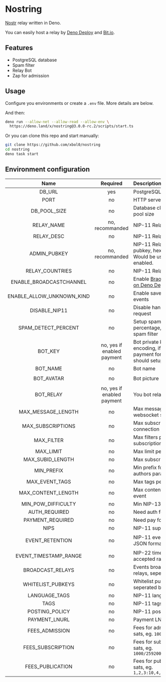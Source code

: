 # Nostring

[Nostr](https://github.com/nostr-protocol/nostr) relay written in Deno.

You can easily host a relay by [Deno Deploy](https://deno.com/deploy) and [Bit.io](https://bit.io/).

## Features

- PostgreSQL database
- Spam filter
- Relay Bot
- Zap for admission

## Usage

Configure you environments or create a `.env` file.
More details are below.

And then:

```bash
deno run --allow-net --allow-read --allow-env \
  https://deno.land/x/nostring@3.0.0-rc.2/scripts/start.ts
```

Or you can clone this repo and start manually:

```bash
git clone https://github.com/xbol0/nostring
cd nostring
deno task start
```

## Environment configuration

| Name | Required | Description | Default |
|:-:|:-:|:-|:-:|
|DB_URL|yes|PostgreSQL connect URL||
|PORT|no|HTTP server listen port|`9000`|
|DB_POOL_SIZE|no|Database client connection pool size|`3`|
|RELAY_NAME|no, recommanded|NIP-11 Relay name|`nostring`|
|RELAY_DESC|no|NIP-11 Relay desciption||
|ADMIN_PUBKEY|no, recommanded|NIP-11 Relay admin pubkey, hex encoding. Would be used for bot if enabled.||
|RELAY_COUNTRIES|no|NIP-11 Relay countries||
|ENABLE_BROADCASTCHANNEL|no|Enable [BraodcastChannel on Deno Deploy](https://deno.com/deploy/docs/runtime-broadcast-channel)||
|ENABLE_ALLOW_UNKNOWN_KIND|no|Enable save unknown kind events||
|DISABLE_NIP11|no|Disable handle NIP-11 request||
|SPAM_DETECT_PERCENT|no|Setup spam filter detect percentage, 0 to disable spam filter|`0.5`|
|BOT_KEY|no, yes if enabled payment|Bot private key, in hex encoding, if you enabled payment for relay, you should setup this||
|BOT_NAME|no|Bot name|You relay's name + `'s bot`|
|BOT_AVATAR|no|Bot picture|`https://media-uploader.orzv.workers.dev/pomf2.lain.la/f/m4lnneh4.png`|
|BOT_RELAY|no, yes if enabled payment|You bot relay list||
|MAX_MESSAGE_LENGTH|no|Max message length per websocket send|`393216` -> 384KB|
|MAX_SUBSCRIPTIONS|no|Max subscriptions per connection|`32`|
|MAX_FILTER|no|Max filters per REQ subscription|`10`|
|MAX_LIMIT|no|Max limit per filter|`500`|
|MAX_SUBID_LENGTH|no|Max subscription id length|`64`|
|MIN_PREFIX|no|Min prefix for ids and authors param|`32`|
|MAX_EVENT_TAGS|no|Max tags per event|`2048`|
|MAX_CONTENT_LENGTH|no|Max content length per event|`102400` -> 100KB|
|MIN_POW_DIFFICULTY|no|Min NIP-13 PoW diffieculty|`0`|
|AUTH_REQUIRED|no|Need auth for access||
|PAYMENT_REQUIRED|no|Need pay for access||
|NIPS|no|NIP-11 supported nips|`1,9,11,12,13,15,16,20,22,26,33,40,42`|
|EVENT_RETENTION|no|NIP-11 event retention, in JSON format|`[{"kinds":[1,4],"time":31536000,"count":5000},{"kinds":[6,7],"count":10000},{"kinds":[0,2,3],"count":1},{"count":1000}]`|
|EVENT_TIMESTAMP_RANGE|no|NIP-22 timestamp accepted range|`-86400~300` -> one day ago to 5 minites later|
|BROADCAST_RELAYS|no|Events broadcast to other relays, seperated by comma||
|WHITELIST_PUBKEYS|no|Whitelist pubkeys, seperated by comma||
|LANGUAGE_TAGS|no|NIP-11 language tags||
|TAGS|no|NIP-11 tags||
|POSTING_POLICY|no|NIP-11 posting policy url||
|PAYMENT_LNURL|no|Payment LNURL||
|FEES_ADMISSION|no|Fees for admission, unit sats, eg. `1000,2000,3000`||
|FEES_SUBSCRIPTION|no|Fees for subscription, unit sats, eg. `1000/2592000,2000/31536000`||
|FEES_PUBLICATION|no|Fees for publication, unit sats, eg. `1,2,3:10,4,10000:100`||

